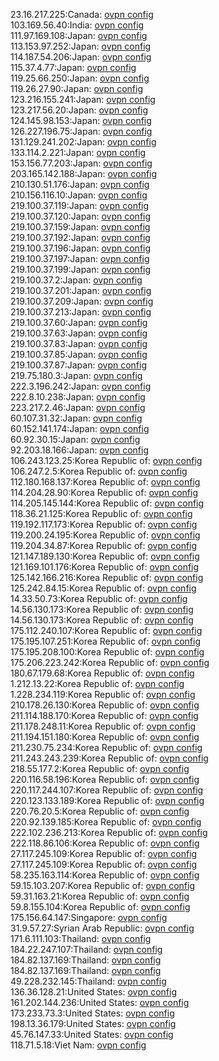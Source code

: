 23.16.217.225:Canada: [ovpn config](vpn/23_16_217_225.ovpn)  
103.169.56.40:India: [ovpn config](vpn/103_169_56_40.ovpn)  
111.97.169.108:Japan: [ovpn config](vpn/111_97_169_108.ovpn)  
113.153.97.252:Japan: [ovpn config](vpn/113_153_97_252.ovpn)  
114.187.54.206:Japan: [ovpn config](vpn/114_187_54_206.ovpn)  
115.37.4.77:Japan: [ovpn config](vpn/115_37_4_77.ovpn)  
119.25.66.250:Japan: [ovpn config](vpn/119_25_66_250.ovpn)  
119.26.27.90:Japan: [ovpn config](vpn/119_26_27_90.ovpn)  
123.216.155.241:Japan: [ovpn config](vpn/123_216_155_241.ovpn)  
123.217.56.20:Japan: [ovpn config](vpn/123_217_56_20.ovpn)  
124.145.98.153:Japan: [ovpn config](vpn/124_145_98_153.ovpn)  
126.227.196.75:Japan: [ovpn config](vpn/126_227_196_75.ovpn)  
131.129.241.202:Japan: [ovpn config](vpn/131_129_241_202.ovpn)  
133.114.2.221:Japan: [ovpn config](vpn/133_114_2_221.ovpn)  
153.156.77.203:Japan: [ovpn config](vpn/153_156_77_203.ovpn)  
203.165.142.188:Japan: [ovpn config](vpn/203_165_142_188.ovpn)  
210.130.51.176:Japan: [ovpn config](vpn/210_130_51_176.ovpn)  
210.156.116.10:Japan: [ovpn config](vpn/210_156_116_10.ovpn)  
219.100.37.119:Japan: [ovpn config](vpn/219_100_37_119.ovpn)  
219.100.37.120:Japan: [ovpn config](vpn/219_100_37_120.ovpn)  
219.100.37.159:Japan: [ovpn config](vpn/219_100_37_159.ovpn)  
219.100.37.192:Japan: [ovpn config](vpn/219_100_37_192.ovpn)  
219.100.37.196:Japan: [ovpn config](vpn/219_100_37_196.ovpn)  
219.100.37.197:Japan: [ovpn config](vpn/219_100_37_197.ovpn)  
219.100.37.199:Japan: [ovpn config](vpn/219_100_37_199.ovpn)  
219.100.37.2:Japan: [ovpn config](vpn/219_100_37_2.ovpn)  
219.100.37.201:Japan: [ovpn config](vpn/219_100_37_201.ovpn)  
219.100.37.209:Japan: [ovpn config](vpn/219_100_37_209.ovpn)  
219.100.37.213:Japan: [ovpn config](vpn/219_100_37_213.ovpn)  
219.100.37.60:Japan: [ovpn config](vpn/219_100_37_60.ovpn)  
219.100.37.63:Japan: [ovpn config](vpn/219_100_37_63.ovpn)  
219.100.37.83:Japan: [ovpn config](vpn/219_100_37_83.ovpn)  
219.100.37.85:Japan: [ovpn config](vpn/219_100_37_85.ovpn)  
219.100.37.87:Japan: [ovpn config](vpn/219_100_37_87.ovpn)  
219.75.180.3:Japan: [ovpn config](vpn/219_75_180_3.ovpn)  
222.3.196.242:Japan: [ovpn config](vpn/222_3_196_242.ovpn)  
222.8.10.238:Japan: [ovpn config](vpn/222_8_10_238.ovpn)  
223.217.2.46:Japan: [ovpn config](vpn/223_217_2_46.ovpn)  
60.107.31.32:Japan: [ovpn config](vpn/60_107_31_32.ovpn)  
60.152.141.174:Japan: [ovpn config](vpn/60_152_141_174.ovpn)  
60.92.30.15:Japan: [ovpn config](vpn/60_92_30_15.ovpn)  
92.203.18.166:Japan: [ovpn config](vpn/92_203_18_166.ovpn)  
106.243.123.25:Korea Republic of: [ovpn config](vpn/106_243_123_25.ovpn)  
106.247.2.5:Korea Republic of: [ovpn config](vpn/106_247_2_5.ovpn)  
112.180.168.137:Korea Republic of: [ovpn config](vpn/112_180_168_137.ovpn)  
114.204.28.90:Korea Republic of: [ovpn config](vpn/114_204_28_90.ovpn)  
114.205.145.144:Korea Republic of: [ovpn config](vpn/114_205_145_144.ovpn)  
118.36.21.125:Korea Republic of: [ovpn config](vpn/118_36_21_125.ovpn)  
119.192.117.173:Korea Republic of: [ovpn config](vpn/119_192_117_173.ovpn)  
119.200.24.195:Korea Republic of: [ovpn config](vpn/119_200_24_195.ovpn)  
119.204.34.87:Korea Republic of: [ovpn config](vpn/119_204_34_87.ovpn)  
121.147.189.130:Korea Republic of: [ovpn config](vpn/121_147_189_130.ovpn)  
121.169.101.176:Korea Republic of: [ovpn config](vpn/121_169_101_176.ovpn)  
125.142.166.216:Korea Republic of: [ovpn config](vpn/125_142_166_216.ovpn)  
125.242.84.15:Korea Republic of: [ovpn config](vpn/125_242_84_15.ovpn)  
14.33.50.73:Korea Republic of: [ovpn config](vpn/14_33_50_73.ovpn)  
14.56.130.173:Korea Republic of: [ovpn config](vpn/14_56_130_173.ovpn)  
14.56.130.173:Korea Republic of: [ovpn config](vpn/14_56_130_173.ovpn)  
175.112.240.107:Korea Republic of: [ovpn config](vpn/175_112_240_107.ovpn)  
175.195.107.251:Korea Republic of: [ovpn config](vpn/175_195_107_251.ovpn)  
175.195.208.100:Korea Republic of: [ovpn config](vpn/175_195_208_100.ovpn)  
175.206.223.242:Korea Republic of: [ovpn config](vpn/175_206_223_242.ovpn)  
180.67.179.68:Korea Republic of: [ovpn config](vpn/180_67_179_68.ovpn)  
1.212.13.22:Korea Republic of: [ovpn config](vpn/1_212_13_22.ovpn)  
1.228.234.119:Korea Republic of: [ovpn config](vpn/1_228_234_119.ovpn)  
210.178.26.130:Korea Republic of: [ovpn config](vpn/210_178_26_130.ovpn)  
211.114.188.170:Korea Republic of: [ovpn config](vpn/211_114_188_170.ovpn)  
211.178.248.11:Korea Republic of: [ovpn config](vpn/211_178_248_11.ovpn)  
211.194.151.180:Korea Republic of: [ovpn config](vpn/211_194_151_180.ovpn)  
211.230.75.234:Korea Republic of: [ovpn config](vpn/211_230_75_234.ovpn)  
211.243.243.239:Korea Republic of: [ovpn config](vpn/211_243_243_239.ovpn)  
218.55.177.2:Korea Republic of: [ovpn config](vpn/218_55_177_2.ovpn)  
220.116.58.196:Korea Republic of: [ovpn config](vpn/220_116_58_196.ovpn)  
220.117.244.107:Korea Republic of: [ovpn config](vpn/220_117_244_107.ovpn)  
220.123.133.189:Korea Republic of: [ovpn config](vpn/220_123_133_189.ovpn)  
220.76.20.5:Korea Republic of: [ovpn config](vpn/220_76_20_5.ovpn)  
220.92.139.185:Korea Republic of: [ovpn config](vpn/220_92_139_185.ovpn)  
222.102.236.213:Korea Republic of: [ovpn config](vpn/222_102_236_213.ovpn)  
222.118.86.106:Korea Republic of: [ovpn config](vpn/222_118_86_106.ovpn)  
27.117.245.109:Korea Republic of: [ovpn config](vpn/27_117_245_109.ovpn)  
27.117.245.109:Korea Republic of: [ovpn config](vpn/27_117_245_109.ovpn)  
58.235.163.114:Korea Republic of: [ovpn config](vpn/58_235_163_114.ovpn)  
59.15.103.207:Korea Republic of: [ovpn config](vpn/59_15_103_207.ovpn)  
59.31.163.21:Korea Republic of: [ovpn config](vpn/59_31_163_21.ovpn)  
59.8.155.104:Korea Republic of: [ovpn config](vpn/59_8_155_104.ovpn)  
175.156.64.147:Singapore: [ovpn config](vpn/175_156_64_147.ovpn)  
31.9.57.27:Syrian Arab Republic: [ovpn config](vpn/31_9_57_27.ovpn)  
171.6.111.103:Thailand: [ovpn config](vpn/171_6_111_103.ovpn)  
184.22.247.107:Thailand: [ovpn config](vpn/184_22_247_107.ovpn)  
184.82.137.169:Thailand: [ovpn config](vpn/184_82_137_169.ovpn)  
184.82.137.169:Thailand: [ovpn config](vpn/184_82_137_169.ovpn)  
49.228.232.145:Thailand: [ovpn config](vpn/49_228_232_145.ovpn)  
136.36.128.21:United States: [ovpn config](vpn/136_36_128_21.ovpn)  
161.202.144.236:United States: [ovpn config](vpn/161_202_144_236.ovpn)  
173.233.73.3:United States: [ovpn config](vpn/173_233_73_3.ovpn)  
198.13.36.179:United States: [ovpn config](vpn/198_13_36_179.ovpn)  
45.76.147.33:United States: [ovpn config](vpn/45_76_147_33.ovpn)  
118.71.5.18:Viet Nam: [ovpn config](vpn/118_71_5_18.ovpn)  
